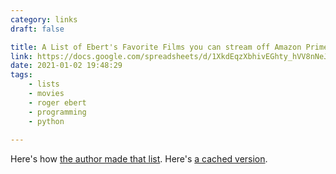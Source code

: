 ```yaml
---
category: links
draft: false

title: A List of Ebert's Favorite Films you can stream off Amazon Prime.
link: https://docs.google.com/spreadsheets/d/1XkdEqzXbhivEGhty_hVV8nNeJBhd4HKKSCSIM97MbjA/edit?usp=sharing
date: 2021-01-02 19:48:29
tags:
    - lists
    - movies
    - roger ebert
    - programming
    - python
    
---
```


Here's how [the author made that list](https://www.linisnil.com/articles/scraping-roger-ebert-reviews-and-amazon/). Here's [a cached version](/misc/e/ebert-amazon-list.html).
